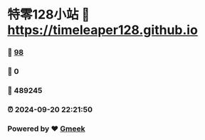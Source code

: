 # 特零128小站 :link: https://timeleaper128.github.io 
### :page_facing_up: [98](https://timeleaper128.github.io/tag.html) 
### :speech_balloon: 0 
### :hibiscus: 489245 
### :alarm_clock: 2024-09-20 22:21:50 
### Powered by :heart: [Gmeek](https://github.com/Meekdai/Gmeek)
